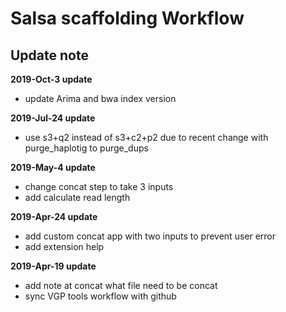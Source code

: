 # Salsa scaffolding Workflow
## Update note

**2019-Oct-3 update**
- update Arima and bwa index version

**2019-Jul-24 update**
- use s3+q2 instead of s3+c2+p2 due to recent change with purge_haplotig to purge_dups

**2019-May-4 update**
- change concat step to take 3 inputs
- add calculate read length

**2019-Apr-24 update**
- add custom concat app with two inputs to prevent user error
- add extension help

**2019-Apr-19 update**
- add note at concat what file need to be concat
- sync VGP tools workflow with github
